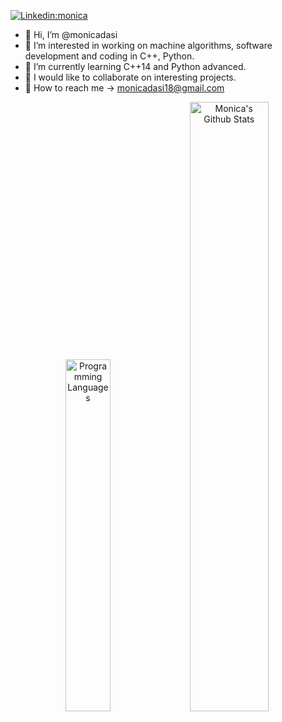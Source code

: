 [![Linkedin:monica](https://img.shields.io/badge/Monica%20Dasi-gray?logo=linkedin&labelColor=blue&link=https://www.linkedin.com/in/monica-dasi-md/)](https://www.linkedin.com/in/monica-dasi-md/)
- 👋 Hi, I’m @monicadasi  
- 👀 I’m interested in working on machine algorithms, software development and coding in C++, Python.
- 🌱 I’m currently learning C++14 and Python advanced.
- 💞️ I would like to collaborate on interesting projects. 
- 📧 How to reach me -> monicadasi18@gmail.com

<div style="text-align: center;">
  <img src="https://github-readme-stats.vercel.app/api/top-langs/?username=monicadasi&layout=compact&theme=transparent" alt="Programming Languages" width="38%">
  <img src="https://github-readme-stats.vercel.app/api?username=monicadasi&rank_icon=github&show_icons=true&theme=transparent" alt="Monica's Github Stats" width="50%">
</div>

<!---
monicadasi/monicadasi is a ✨ special ✨ repository because its `README.md` (this file) appears on your GitHub profile.
You can click the Preview link to take a look at your changes.
--->
